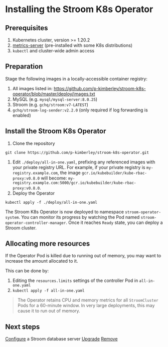 # Installing the Stroom K8s Operator

## Prerequisites

1. Kubernetes cluster, version >= 1.20.2
1. [metrics-server](https://github.com/kubernetes-sigs/metrics-server) (pre-installed with some K8s distributions)
1. `kubectl` and cluster-wide admin access

## Preparation

Stage the following images in a locally-accessible container registry:

1. All images listed in: https://github.com/p-kimberley/stroom-k8s-operator/blob/master/deploy/images.txt
1. MySQL (e.g. `mysql/mysql-server:8.0.25`)
1. Stroom (e.g. `gchq/stroom:v7-LATEST`)
1. `gchq/stroom-log-sender:v2.2.0` (only required if log forwarding is enabled)

## Install the Stroom K8s Operator

1. Clone the repository

```
git clone https://github.com/p-kimberley/stroom-k8s-operator.git
```

1. Edit `./deploy/all-in-one.yaml`, prefixing any referenced images with your private registry URL. For example, if your private registry is `my-registry.example.com`, the image `gcr.io/kubebuilder/kube-rbac-proxy:v0.8.0` will become: `my-registry.example.com:5000/gcr.io/kubebuilder/kube-rbac-proxy:v0.8.0`.
1. Deploy the Operator

```
kubectl apply -f ./deploy/all-in-one.yaml
```

The Stroom K8s Operator is now deployed to namespace `stroom-operator-system`. You can monitor its progress by watching the Pod named `stroom-operator-controller-manager`. Once it reaches `Ready` state, you can deploy a Stroom cluster.

## Allocating more resources

If the Operator Pod is killed due to running out of memory, you may want to increase the amount allocated to it.

This can be done by:

1. Editing the `resources.limits` settings of the controller Pod in `all-in-one.yaml`
1. `kubectl apply -f all-in-one.yaml`

> The Operator retains CPU and memory metrics for all `StroomCluster` Pods for a 60-minute window.
> In very large deployments, this may cause it to run out of memory.

## Next steps

[Configure](configure-database-server.md) a Stroom database server
[Upgrade](upgrade-operator.md)
[Remove](remove-operator.md)